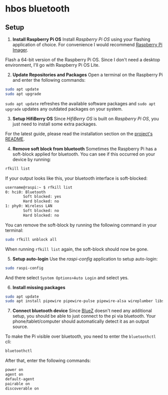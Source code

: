 # hbos bluetooth
## Setup

1. **Install Raspberry Pi OS**
Install *Raspberry Pi OS* using your flashing application of choice.
For convenience I would recommend [Raspberry Pi Imager](https://www.raspberrypi.com/software/).

Flash a 64-bit version of the Raspberry Pi OS.
Since I don't need a desktop environment,
I'll go with Raspberry Pi OS Lite.

2. **Update Repositories and Packages**
Open a terminal on the Raspberry Pi
and enter the following commands:

```bash
sudo apt update
sudo apt upgrade
```

`sudo apt update` refreshes the available software packages
and `sudo apt upgrade` updates any outdated packages on your system.

3. **Setup HifiBerry OS**
Since *HifiBerry OS* is built on *Raspberry Pi OS*,
you just need to install some extra packages.

For the latest guide, 
please read the installation section on the 
[project's README](https://github.com/hifiberry/hifiberry-os/tree/hbosng?tab=readme-ov-file#installation).

4. **Remove soft block from bluetooth**
Sometimes the Raspberry Pi has a soft-block applied for bluetooth.
You can see if this occurred on your device by running:
```bash
rfkill list
```

If your output looks like this, your bluetooth interface is soft-blocked:
```bash
username@raspi:~ $ rfkill list
0: hci0: Bluetooth
        Soft blocked: yes
        Hard blocked: no
1: phy0: Wireless LAN
        Soft blocked: no
        Hard blocked: no
```

You can remove the soft-block by running the following command in your terminal:
```bash
sudo rfkill unblock all
```

When running `rfkill list` again, the soft-block should now be gone.

5. **Setup auto-login**
Use the *raspi-config* application to setup auto-login:
```bash
sudo raspi-config
```

And there select `System Options>Auto Login` and select yes.

6. **Install missing packages**
```bash
sudo apt update
sudo apt install pipewire pipewire-pulse pipewire-alsa wireplumber libspa-0.2-bluetooth bluez
```

7. **Connect bluetooth device**
Since [BlueZ](./docs/Glossary.md#BlueZ) doesn't need any additional setup,
you should be able to just connect to the pi via bluetooth.
Your phone/tablet/computer should automatically detect it as an output source.


To make the Pi visible over bluetooth, you need to enter the `bluetoothctl` cli:
```bash
bluetoothctl
```

After that, enter the following commands:
```bash
power on
agent on
default-agent
pairable on
discoverable on
```
